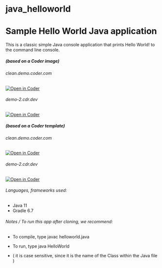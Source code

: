 # java_helloworld

# Sample Hello World Java application

This is a classic simple Java console application that prints Hello World! to the command line console.

##### (based on a Coder image)
###### clean.demo.coder.com
[![Open in Coder](https://cdn.coder.com/embed-button.svg)](https://clean.demo.coder.com/workspaces/git?org=61e9578b-2f1f7c4b2fa01ad7647b6f69&image=61e957c4-2fd22d3cc4a4ce2c5c059969&tag=ubuntu&service=github&repo=git@github.com:mtm20176/java_helloworld.git)

###### demo-2.cdr.dev
[![Open in Coder](https://cdn.coder.com/embed-button.svg)](https://demo-2.cdr.dev/workspaces/git?org=default&image=5ff73c05-362e4005262ec41e885db783&tag=ubuntu&service=gitlab&repo=git@github.com:mtm20176/java_helloworld.git)

##### (based on a Coder template)
###### clean.demo.coder.com
[![Open in Coder](https://cdn.coder.com/embed-button.svg)](https://clean.demo.coder.com/wac/build?template_oauth_service=github&template_url=git@github.com:mtm20176/java_helloworld.git&template_ref=main&template_filepath=.coder/coder.yaml)

###### demo-2.cdr.dev
[![Open in Coder](https://cdn.coder.com/embed-button.svg)](https://demo-2.cdr.dev/wac/build?template_oauth_service=github&template_url=git@github.com:mtm20176/java_helloworld.git&template_ref=main&template_filepath=.coder/coder.yaml)


###### Languages, frameworks used:

* Java 11
* Gradle 6.7


###### Notes / To run this app after cloning, we recommend:

* To compile, type javac helloworld.java

* To run, type java HelloWorld

* ( it is case sensitive, since it is the name of the Class within the Java file )

